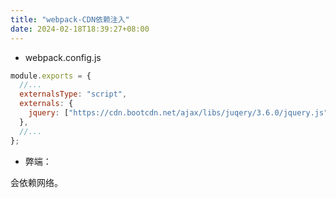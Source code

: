 ```yaml
---
title: "webpack-CDN依赖注入"
date: 2024-02-18T18:39:27+08:00
---
```


- webpack.config.js

```js
module.exports = {
  //...
  externalsType: "script",
  externals: {
    jquery: ["https://cdn.bootcdn.net/ajax/libs/juqery/3.6.0/jquery.js", "$"],
  },
  //...
};
```

- 弊端：

会依赖网络。